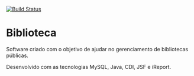 [![Build Status](https://travis-ci.org/moacircostajr/biblioteca.svg?branch=master)](https://travis-ci.org/moacircostajr/biblioteca)
# Biblioteca
Software criado com o objetivo de ajudar no gerenciamento de bibliotecas públicas.

Desenvolvido com as tecnologias MySQL, Java, CDI, JSF e iReport. 

